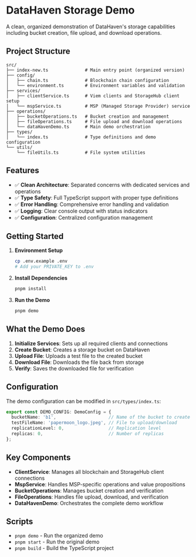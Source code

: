 # DataHaven Storage Demo

A clean, organized demonstration of DataHaven's storage capabilities including bucket creation, file upload, and download operations.

## Project Structure

```
src/
├── index-new.ts              # Main entry point (organized version)
├── config/
│   ├── chain.ts              # Blockchain chain configuration
│   └── environment.ts        # Environment variables and validation
├── services/
│   ├── clientService.ts      # Viem clients and StorageHub client setup
│   └── mspService.ts         # MSP (Managed Storage Provider) service
├── operations/
│   ├── bucketOperations.ts   # Bucket creation and management
│   ├── fileOperations.ts     # File upload and download operations
│   └── dataHavenDemo.ts      # Main demo orchestration
├── types/
│   └── index.ts              # Type definitions and demo configuration
└── utils/
    └── fileUtils.ts          # File system utilities
```

## Features

- ✅ **Clean Architecture**: Separated concerns with dedicated services and operations
- ✅ **Type Safety**: Full TypeScript support with proper type definitions
- ✅ **Error Handling**: Comprehensive error handling and validation
- ✅ **Logging**: Clear console output with status indicators
- ✅ **Configuration**: Centralized configuration management

## Getting Started

1. **Environment Setup**
   ```bash
   cp .env.example .env
   # Add your PRIVATE_KEY to .env
   ```

2. **Install Dependencies**
   ```bash
   pnpm install
   ```

3. **Run the Demo**
   ```bash
   pnpm demo
   ```

## What the Demo Does

1. **Initialize Services**: Sets up all required clients and connections
2. **Create Bucket**: Creates a storage bucket on DataHaven
3. **Upload File**: Uploads a test file to the created bucket
4. **Download File**: Downloads the file back from storage
5. **Verify**: Saves the downloaded file for verification

## Configuration

The demo configuration can be modified in `src/types/index.ts`:

```typescript
export const DEMO_CONFIG: DemoConfig = {
  bucketName: 'b1',                    // Name of the bucket to create
  testFileName: 'papermoon_logo.jpeg', // File to upload/download
  replicationLevel: 0,                 // Replication level
  replicas: 0,                         // Number of replicas
};
```

## Key Components

- **ClientService**: Manages all blockchain and StorageHub client connections
- **MspService**: Handles MSP-specific operations and value propositions
- **BucketOperations**: Manages bucket creation and verification
- **FileOperations**: Handles file upload, download, and verification
- **DataHavenDemo**: Orchestrates the complete demo workflow

## Scripts

- `pnpm demo` - Run the organized demo
- `pnpm start` - Run the original demo
- `pnpm build` - Build the TypeScript project
